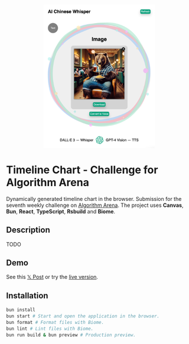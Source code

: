 <p align="center">
  <img src="https://github.com/tobua/chinese-whisper-ai/raw/main/screenshot.png" alt="timeline-chart" width="300">
</p>

# Timeline Chart - Challenge for Algorithm Arena

Dynamically generated timeline chart in the browser. Submission for the seventh weekly challenge on [Algorithm Arena](https://github.com/Algorithm-Arena/weekly-challenge-7-scores-timeline). The project uses **Canvas**, **Bun**, **React**, **TypeScript**, **Rsbuild** and **Biome**.

## Description

TODO

## Demo

See this [𝕏 Post](https://twitter.com/matthiasgiger/status/1759485186666807649) or try the [live version](https://timeline-chart.vercel.app).

## Installation

```sh
bun install
bun start # Start and open the application in the browser.
bun format # Format files with Biome.
bun lint # Lint files with Biome.
bun run build & bun preview # Production preview.
```
